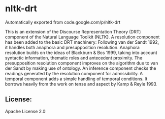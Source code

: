 # nltk-drt
Automatically exported from code.google.com/p/nltk-drt


This is an extension of the Discourse Representation Theory (DRT) component of the Natural Language Toolkit (NLTK). A resolution component has been added to the basic DRT machinery: Following van der Sandt 1992, it handles both anaphora and presupposition resolution. Anaphora resolution builds on the ideas of Blackburn & Bos 1999, taking into account syntactic information, thematic roles and antecedent proximity. The presupposition resolution component improves on the algorithm due to van der Sandt by making use of ontology. An inference component checks the readings generated by the resolution component for admissibility. A temporal component adds a simple handling of temporal conditions. It borrows heavily from the work on tense and aspect by Kamp & Reyle 1993.


## License:
Apache License 2.0
